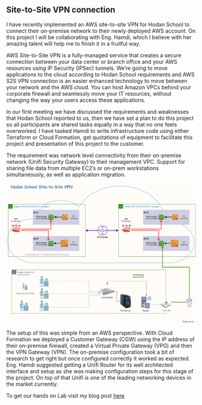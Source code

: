 ## Site-to-Site VPN connection

I have recently implemented an AWS site-to-site VPN for Hodan School to connect their on-premise network to their newly deployed AWS account. On this project I will be collaborating with Eng. Hamdi, which I believe with her amazing talent will help me to finish it in a fruitful way.

AWS Site-to-Site VPN is a fully-managed service that creates a secure connection between your data center or branch office and your AWS resources using IP Security (IPSec) tunnels. We’re going to move applications to the cloud according to Hodan School requirements and AWS S2S VPN connection is an easier enhanced technology to move between your network and the AWS cloud. You can host Amazon VPCs behind your corporate firewall and seamlessly move your IT resources, without changing the way your users access these applications.

In our first meeting we have discussed the requirements and weaknesses that Hodan School reported to us, then we have set a plan to do this project so all participants are shared tasks equally in a way that no one feels overworked. I have tasked Hamdi to write infrastructure code using either Terraform or Cloud Formation, get quotations of equipment to facilitate this project and presentation of this project to the customer.

The requirement was network level connectivity from their on-premise network (Unifi Security Gateway) to their management VPC. Support for sharing file data from multiple EC2’s or on-prem workstations simultaneously, as well as application migration.

![Hodan School](https://github.com/MoRoble/AWS-Projects/blob/main/Site-to-Site/EFS-S2S-diagram.jpg)

The setup of this was simple from an AWS perspective. With Cloud Formation we deployed a Customer Gateway (CGW) using the IP address of their on-premise firewall, created a Virtual Private Gateway (VPG) and then the VPN Gateway (VPN). The on-premise configuration took a bit of research to get right but once configured correctly it worked as expected. Eng. Hamdi suggested getting a Unifi Router for its well architected interface and setup as she was making configuration steps for this stage of the project. On top of that Unifi is one of the leading networking devices in the market currently.

To get our hands on Lab visit my blog post [here](https://roble.uk/efs-file-share-with-aws-site-to-site-vpn-connection/)
